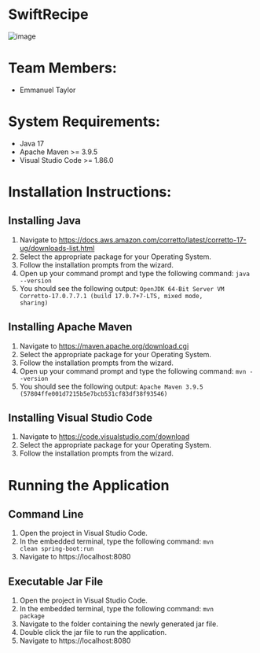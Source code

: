 # SwiftRecipe

![image](https://github.com/emtaylor1993/School-Projects/assets/93065901/2a771cb7-46e5-4255-b806-d1cbf6c3c2cc)

# Team Members:
- Emmanuel Taylor

# System Requirements:
- Java 17
- Apache Maven >= 3.9.5
- Visual Studio Code >= 1.86.0

# Installation Instructions:
## Installing Java
1. Navigate to https://docs.aws.amazon.com/corretto/latest/corretto-17-ug/downloads-list.html
2. Select the appropriate package for your Operating System.
3. Follow the installation prompts from the wizard.
4. Open up your command prompt and type the following command: <code>java --version</code>
5. You should see the following output: <code>OpenJDK 64-Bit Server VM Corretto-17.0.7.7.1 (build 17.0.7+7-LTS, mixed mode, sharing)</code>

## Installing Apache Maven
1. Navigate to https://maven.apache.org/download.cgi
2. Select the appropriate package for your Operating System.
3. Follow the installation prompts from the wizard.
4. Open up your command prompt and type the following command: <code>mvn --version</code>
5. You should see the following output: <code>Apache Maven 3.9.5 (57804ffe001d7215b5e7bcb531cf83df38f93546)</code>

## Installing Visual Studio Code
1. Navigate to https://code.visualstudio.com/download
2. Select the appropriate package for your Operating System.
3. Follow the installation prompts from the wizard.

# Running the Application
## Command Line
1. Open the project in Visual Studio Code.
2. In the embedded terminal, type the following command: <code>mvn clean spring-boot:run</code>
3. Navigate to https://localhost:8080

## Executable Jar File
1. Open the project in Visual Studio Code.
2. In the embedded terminal, type the following command: <code>mvn package</code>
3. Navigate to the folder containing the newly generated jar file.
4. Double click the jar file to run the application.
5. Navigate to https://localhost:8080
